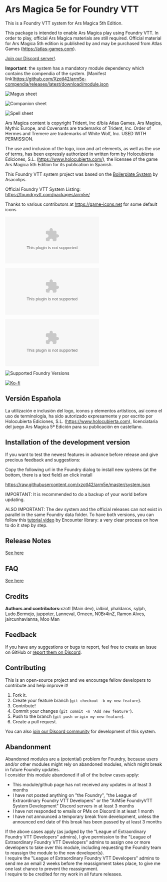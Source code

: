 # Ars Magica 5e for Foundry VTT

This is a Foundry VTT system for Ars Magica 5th Edition.

This package is intended to enable Ars Magica play using Foundry VTT. In order to play, official Ars Magica materials are still required. Official material for Ars Magica 5th edition is published by and may be purchased from Atlas Games (https://atlas-games.com).

[Join our Discord server!](https://discord.gg/DdDetc9SYP).

**Important**: the system has a mandatory module dependency which contains the compendia of the system.
[Manifest link]<https://github.com/Xzotl42/arm5e-compendia/releases/latest/download/module.json>

![Magus sheet](./website/img/Magus_sheet.webp)

![Companion sheet](./website/img/Companion_sheet.webp)

![Spell sheet](./website/img/Spell_sheet.webp)

Ars Magica content is copyright Trident, Inc d/b/a Atlas Games. Ars Magica, Mythic Europe, and Covenants are trademarks of Trident, Inc. Order of Hermes and Tremere are trademarks of White Wolf, Inc. USED WITH PERMISSION.

The use and inclusion of the logo, icon and art elements, as well as the use of terms, has been expressly authorized in written form by Holocubierta Ediciones, S.L. (https://www.holocubierta.com/), the licensee of the game Ars Magica 5th Edition for its publication in Spanish.

This Foundry VTT system project was based on the [Boilerplate System](https://gitlab.com/asacolips-projects/foundry-mods/boilerplate) by Asacolips.

Official Foundry VTT System Listing: https://foundryvtt.com/packages/arm5e/

Thanks to various contributors at https://game-icons.net for some default icons

![Latest Release Download Count](https://img.shields.io/github/downloads/Xzotl42/arm5e/latest/arm5e.zip)

![Release 2.2.3.28 Download Count](https://img.shields.io/github/downloads/Xzotl42/arm5e/v2.2.3.28/arm5e.zip)

![Release 1.4.8 Download Count (V9)](https://img.shields.io/github/downloads/Xzotl42/arm5e/v1.4.8/arm5e.zip)

![Supported Foundry Versions](https://img.shields.io/endpoint?url=https://foundryshields.com/version?url=https://github.com/Xzotl42/arm5e/releases/latest/download/system.json)

[![Ko-fi](https://img.shields.io/badge/Ko--fi-xzotl-00B9FE?logo=kofi)](https://ko-fi.com/xzotl)

## Versión Española

La utilización e inclusión del logo, iconos y elementos artísticos, así como el uso de terminología, ha sido autorizado expresamente y por escrito por Holocubierta Ediciones, S.L. (https://www.holocubierta.com), licenciataria del juego Ars Magica 5ª Edición para su publicación en castellano.

## Installation of the development version

If you want to test the newest features in advance before release and give precious feedback and suggestions:

Copy the following url in the Foundry dialog to install new systems (at the bottom, there is a text field) an click install

https://raw.githubusercontent.com/xzotl42/arm5e/master/system.json

IMPORTANT: It is recommended to do a backup of your world before updating.

ALSO IMPORTANT: The dev system and the official releases can not exist in parallel in the same Foundry data folder. To have both versions, you can follow this [tutorial video](https://youtu.be/B74ZAp3xx3o) by Encounter library: a very clear process on how to do it step by step.

## Release Notes

[See here](ReleaseNotes.md)

## FAQ

[See here](FAQ.md)

## Credits

<b>Authors and contributors:</b>xzotl (Main dev), ialbiol, phaldaros, sylph, Ludo.Bermejo, juppoter, Lanneval, Orneen, N0Br4inZ, Ramon Alves, jaircunhavianna, Moo Man<br>

## Feedback

If you have any suggestions or bugs to report, feel free to create an issue on GitHub or [report them on Discord](https://discord.gg/DdDetc9SYP).

## Contributing

This is an open-source project and we encourage fellow developers to contribute and help improve it!

1. Fork it.
2. Create your feature branch (`git checkout -b my-new-feature`).
3. Contribute!
4. Commit your changes (`git commit -m 'Add new feature'`).
5. Push to the branch (`git push origin my-new-feature`).
6. Create a pull request.

You can also [join our Discord community](https://discord.gg/DdDetc9SYP) for development of this system.

## Abandonment

Abandoned modules are a (potential) problem for Foundry, because users and/or other modules might rely on abandoned modules, which might break in future Foundry updates.<br>
I consider this module abandoned if all of the below cases apply:

<ul>
  <li>This module/github page has not received any updates in at least 3 months</li>
  <li>I have not posted anything on "the Foundry", "the League of Extraordinary Foundry VTT Developers" or the "ArM5e FoundryVTT System Development" Discord servers in at least 3 months</li>

  <li>I have not responded to emails or PMs on Discord in at least 1 month</li>
  <li>I have not announced a temporary break from development, unless the announced end date of this break has been passed by at least 3 months</li>
</ul>
If the above cases apply (as judged by the "League of Extraordinary Foundry VTT Developers" admins), I give permission to the "League of Extraordinary Foundry VTT Developers" admins to assign one or more developers to take over this module, including requesting the Foundry team to reassign the module to the new developer(s).<br>
I require the "League of Extraordinary Foundry VTT Developers" admins to send me an email 2 weeks before the reassignment takes place, to give me one last chance to prevent the reassignment.<br>
I require to be credited for my work in all future releases.
